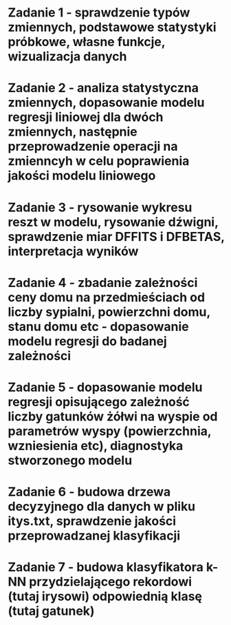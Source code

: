 # Zadanie 1 - sprawdzenie typów zmiennych, podstawowe statystyki próbkowe, własne funkcje, wizualizacja danych
# Zadanie 2 - analiza statystyczna zmiennych, dopasowanie modelu regresji liniowej dla dwóch zmiennych, następnie przeprowadzenie operacji na zmienncyh w celu poprawienia jakości modelu liniowego
# Zadanie 3 - rysowanie wykresu reszt w modelu, rysowanie dźwigni, sprawdzenie miar DFFITS i DFBETAS, interpretacja wyników
# Zadanie 4 - zbadanie zależności ceny domu na przedmieściach od liczby sypialni, powierzchni domu, stanu domu etc - dopasowanie modelu regresji do badanej zależności
# Zadanie 5 - dopasowanie modelu regresji opisującego zależność liczby gatunków żółwi na wyspie od parametrów wyspy (powierzchnia, wzniesienia etc), diagnostyka stworzonego modelu
# Zadanie 6 - budowa drzewa decyzyjnego dla danych w pliku itys.txt, sprawdzenie jakości przeprowadzanej klasyfikacji 
# Zadanie 7 - budowa klasyfikatora k-NN przydzielającego rekordowi (tutaj irysowi) odpowiednią klasę (tutaj gatunek) 
